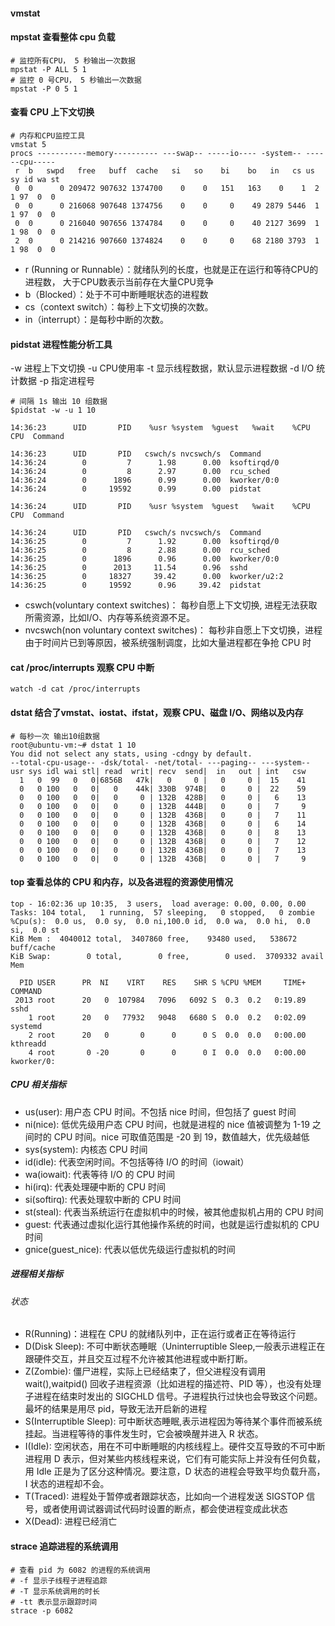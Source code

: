 #### vmstat

#### mpstat 查看整体 cpu 负载 
```shell script
# 监控所有CPU， 5 秒输出一次数据
mpstat -P ALL 5 1
# 监控 0 号CPU， 5 秒输出一次数据
mpstat -P 0 5 1
```

#### 查看 CPU 上下文切换
```shell script
# 内存和CPU监控工具
vmstat 5 
procs -----------memory---------- ---swap-- -----io---- -system-- ------cpu-----
 r  b   swpd   free   buff  cache   si   so    bi    bo   in   cs us sy id wa st
 0  0      0 209472 907632 1374700    0    0   151   163    0    1  2  1 97  0  0
 0  0      0 216068 907648 1374756    0    0     0    49 2879 5446  1  1 97  0  0
 0  0      0 216040 907656 1374784    0    0     0    40 2127 3699  1  1 98  0  0
 2  0      0 214216 907660 1374824    0    0     0    68 2180 3793  1  1 98  0  0
```
- r (Running or Runnable）：就绪队列的长度，也就是正在运行和等待CPU的进程数， 大于CPU数表示当前存在大量CPU竞争
- b（Blocked）：处于不可中断睡眠状态的进程数 
- cs（context switch）：每秒上下文切换的次数。 
- in（interrupt）：是每秒中断的次数。

#### pidstat 进程性能分析工具
-w 进程上下文切换
-u CPU使用率
-t 显示线程数据，默认显示进程数据
-d I/O 统计数据
-p 指定进程号

```shell script
# 间隔 1s 输出 10 组数据
$pidstat -w -u 1 10

14:36:23      UID       PID    %usr %system  %guest   %wait    %CPU   CPU  Command

14:36:23      UID       PID   cswch/s nvcswch/s  Command
14:36:24        0         7      1.98      0.00  ksoftirqd/0
14:36:24        0         8      2.97      0.00  rcu_sched
14:36:24        0      1896      0.99      0.00  kworker/0:0
14:36:24        0     19592      0.99      0.00  pidstat

14:36:24      UID       PID    %usr %system  %guest   %wait    %CPU   CPU  Command

14:36:24      UID       PID   cswch/s nvcswch/s  Command
14:36:25        0         7      1.92      0.00  ksoftirqd/0
14:36:25        0         8      2.88      0.00  rcu_sched
14:36:25        0      1896      0.96      0.00  kworker/0:0
14:36:25        0      2013     11.54      0.96  sshd
14:36:25        0     18327     39.42      0.00  kworker/u2:2
14:36:25        0     19592      0.96     39.42  pidstat
```
- cswch(voluntary context switches)： 每秒自愿上下文切换, 进程无法获取所需资源，比如I/O、内存等系统资源不足。
- nvcswch(non voluntary context switches)： 每秒非自愿上下文切换，进程由于时间片已到等原因，被系统强制调度，比如大量进程都在争抢 CPU 时

#### cat /proc/interrupts 观察 CPU 中断
```shell script
watch -d cat /proc/interrupts
```

#### dstat 结合了vmstat、iostat、ifstat，观察 CPU、磁盘 I/O、网络以及内存
```shell script
# 每秒一次 输出10组数据
root@ubuntu-vm:~# dstat 1 10
You did not select any stats, using -cdngy by default.
--total-cpu-usage-- -dsk/total- -net/total- ---paging-- ---system--
usr sys idl wai stl| read  writ| recv  send|  in   out | int   csw
  1   0  99   0   0|6856B   47k|   0     0 |   0     0 |  15    41
  0   0 100   0   0|   0    44k| 330B  974B|   0     0 |  22    59
  0   0 100   0   0|   0     0 | 132B  428B|   0     0 |   6    13
  0   0 100   0   0|   0     0 | 132B  444B|   0     0 |   7     9
  0   0 100   0   0|   0     0 | 132B  436B|   0     0 |   7    11
  0   0 100   0   0|   0     0 | 132B  436B|   0     0 |   6    14
  0   0 100   0   0|   0     0 | 132B  436B|   0     0 |   8    13
  0   0 100   0   0|   0     0 | 132B  436B|   0     0 |   7    12
  0   0 100   0   0|   0     0 | 132B  436B|   0     0 |   7    13
  0   0 100   0   0|   0     0 | 132B  436B|   0     0 |   7     9
```

#### top 查看总体的 CPU 和内存，以及各进程的资源使用情况

```
top - 16:02:36 up 10:35,  3 users,  load average: 0.00, 0.00, 0.00
Tasks: 104 total,   1 running,  57 sleeping,   0 stopped,   0 zombie
%Cpu(s):  0.0 us,  0.0 sy,  0.0 ni,100.0 id,  0.0 wa,  0.0 hi,  0.0 si,  0.0 st
KiB Mem :  4040012 total,  3407860 free,    93480 used,   538672 buff/cache
KiB Swap:        0 total,        0 free,        0 used.  3709332 avail Mem

  PID USER      PR  NI    VIRT    RES    SHR S %CPU %MEM     TIME+ COMMAND
 2013 root      20   0  107984   7096   6092 S  0.3  0.2   0:19.89 sshd
    1 root      20   0   77932   9048   6680 S  0.0  0.2   0:02.09 systemd
    2 root      20   0       0      0      0 S  0.0  0.0   0:00.00 kthreadd
    4 root       0 -20       0      0      0 I  0.0  0.0   0:00.00 kworker/0:
```
##### CPU 相关指标
- us(user): 用户态 CPU 时间。不包括 nice 时间，但包括了 guest 时间
- ni(nice): 低优先级用户态 CPU 时间，也就是进程的 nice 值被调整为 1-19 之间时的 CPU 时间。nice 可取值范围是 -20 到 19，数值越大，优先级越低
- sys(system): 内核态 CPU 时间
- id(idle): 代表空闲时间。不包括等待 I/O 的时间（iowait）
- wa(iowait): 代表等待 I/O 的 CPU 时间
- hi(irq): 代表处理硬中断的 CPU 时间
- si(softirq): 代表处理软中断的 CPU 时间
- st(steal): 代表当系统运行在虚拟机中的时候，被其他虚拟机占用的 CPU 时间
- guest: 代表通过虚拟化运行其他操作系统的时间，也就是运行虚拟机的 CPU 时间
- gnice(guest_nice): 代表以低优先级运行虚拟机的时间
##### 进程相关指标
###### 状态
- R(Running)：进程在 CPU 的就绪队列中，正在运行或者正在等待运行
- D(Disk Sleep): 不可中断状态睡眠（Uninterruptible Sleep,一般表示进程正在跟硬件交互，并且交互过程不允许被其他进程或中断打断。
- Z(Zombie): 僵尸进程，实际上已经结束了，但父进程没有调用 wait(),waitpid() 回收子进程资源（比如进程的描述符、PID 等），也没有处理子进程在结束时发出的 SIGCHLD 信号。子进程执行过快也会导致这个问题。最坏的结果是用尽 pid，导致无法开启新的进程
- S(Interruptible Sleep): 可中断状态睡眠,表示进程因为等待某个事件而被系统挂起。当进程等待的事件发生时，它会被唤醒并进入 R 状态。
- I(Idle): 空闲状态，用在不可中断睡眠的内核线程上。硬件交互导致的不可中断进程用 D 表示，但对某些内核线程来说，它们有可能实际上并没有任何负载，用 Idle 正是为了区分这种情况。要注意，D 状态的进程会导致平均负载升高，I 状态的进程却不会。
- T(Traced): 进程处于暂停或者跟踪状态，比如向一个进程发送 SIGSTOP 信号，或者使用调试器调试代码时设置的断点，都会使进程变成此状态
- X(Dead): 进程已经消亡

#### strace 追踪进程的系统调用
```shell script
# 查看 pid 为 6082 的进程的系统调用
# -f 显示子线程子进程追踪
# -T 显示系统调用的时长
# -tt 表示显示跟踪时间
strace -p 6082
```